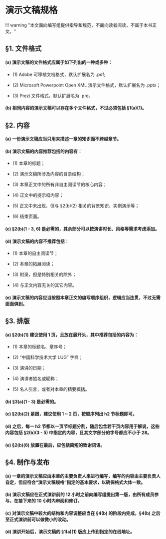 # 演示文稿规格

!!! warning "本文面向编写组提供指导和规范，不面向读者阅读，不属于本书正文。"

## §1. 文件格式

#### (a) 演示文稿的文件格式应属于如下列出的一种或多种：

* (1) Adobe 可移植文档格式，默认扩展名为 .pdf;
	
* (2) Microsoft Powerpoint Open XML 演示文件格式，默认扩展名为 .pptx；
	
* (3) Prezi 文件格式，默认扩展名为 .pre。

#### (b) 相同内容的演示文稿可以存在多个文件格式，不过必须包括 §1(a)(1)。

## §2. 内容

#### (a) 一份演示文稿应当只用来描述一章的知识而不跨越章节。

#### (b) 演示文稿的内容推荐包括的内容有：

* (1) 本章的标题；

* (2) 演示文稿所涉及内容的目录结构；

* (3) 本章正文中的所有非自主阅读节的核心内容；

* (4) 正文中的提示框内容；

* (5) 正文中未出现，但与 §2(b)(2) 相关的背景知识、实例演示等；

* (6) 结束页面。

#### (c) §2(b)(1 - 3, 6) 是必需的，其余部分可以按演讲时长、风格等需求考虑添加。

#### (d) 演示文稿的内容不推荐包括：

* (1) 本章的自主阅读节；

* (2) 本章的拓展阅读；

* (3) 附录，但是特别相关的除外；

* (4) 与正文内容无关的其它内容。

#### (e) 演示文稿的内容应当按照本章正文的编写顺序组织，逻辑应当连贯，不过无需面面俱到。

## §3. 排版

#### (a) §2(b)(1) 建议使用 1 页，且放在最开头，其中推荐包括的内容为：

* (1) 本章的标题名、章序号；

* (2) “中国科学技术大学 LUG” 字样；

* (3) 演讲的日期；

* (4) 演讲者姓名或昵称；

* (5) 名人引言，或者对本章的精要概括。

#### (b) §3(a)(1 - 3) 是必需的。

#### (c) §2(b)(2) 紧跟，建议使用 1 ~ 2 页，按顺序列出 h2 节标题即可。

#### (d) 之后，每一 h2 节都以一页节标题分割，随后包含若干页内容用于解说，这些内容包括  §2(b)(3 - 5) 中指定的内容，且其文字部分的字号都应不小于 28。

#### (e) §2(b)(6) 放置在最后，应包括简短的致谢词语。

## §4. 制作与发布

#### (a) 一章的演示文稿应由本章的主要负责人来进行编写，编写的内容由主要负责人自定，但应符合“演示文稿规格”指定的基本要求，以确保格式大体一致。

#### (b) 演示文稿应在正式演讲前的 12 小时之前向编写组提出第一版，由所有成员参与，在接下来的 10 小时内审阅和修订。

#### (c) 对演示文稿中较大的结构和内容调整应当在 §4(b) 的阶段内完成，§4(b) 之后至正式演讲前可以做微小的改动。

#### (d) 演讲开始后，演示文稿的 §1(a)(1) 版应上传到指定的在线地址。